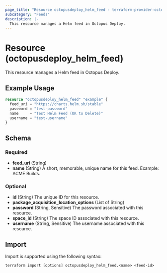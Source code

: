 ```yaml
---
page_title: "Resource octopusdeploy_helm_feed - terraform-provider-octopusdeploy"
subcategory: "Feeds"
description: |-
  This resource manages a Helm feed in Octopus Deploy.
---
```


# Resource (octopusdeploy_helm_feed)

This resource manages a Helm feed in Octopus Deploy.

## Example Usage

```terraform
resource "octopusdeploy_helm_feed" "example" {
  feed_uri = "https://charts.helm.sh/stable"
  password = "test-password"
  name     = "Test Helm Feed (OK to Delete)"
  username = "test-username"
}
```

<!-- schema generated by tfplugindocs -->
## Schema

### Required

- **feed_uri** (String)
- **name** (String) A short, memorable, unique name for this feed. Example: ACME Builds.

### Optional

- **id** (String) The unique ID for this resource.
- **package_acquisition_location_options** (List of String)
- **password** (String, Sensitive) The password associated with this resource.
- **space_id** (String) The space ID associated with this resource.
- **username** (String, Sensitive) The username associated with this resource.

## Import

Import is supported using the following syntax:

```shell
terraform import [options] octopusdeploy_helm_feed.<name> <feed-id>
```